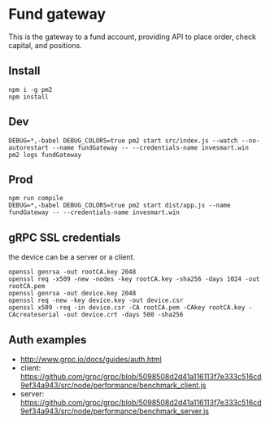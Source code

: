 # Fund gateway
This is the gateway to a fund account, providing API to place order, check capital, and positions.
## Install
```
npm i -g pm2
npm install
```

## Dev
```
DEBUG=*,-babel DEBUG_COLORS=true pm2 start src/index.js --watch --no-autorestart --name fundGateway -- --credentials-name invesmart.win
pm2 logs fundGateway
```

## Prod
```
npm run compile
DEBUG=*,-babel DEBUG_COLORS=true pm2 start dist/app.js --name fundGateway -- --credentials-name invesmart.win
```

## gRPC SSL credentials
the device can be a server or a client.
```
openssl genrsa -out rootCA.key 2048
openssl req -x509 -new -nodes -key rootCA.key -sha256 -days 1024 -out rootCA.pem
openssl genrsa -out device.key 2048
openssl req -new -key device.key -out device.csr
openssl x509 -req -in device.csr -CA rootCA.pem -CAkey rootCA.key -CAcreateserial -out device.crt -days 500 -sha256
```

## Auth examples
  * http://www.grpc.io/docs/guides/auth.html
  * client: https://github.com/grpc/grpc/blob/5098508d2d41a116113f7e333c516cd9ef34a943/src/node/performance/benchmark_client.js
  * server: https://github.com/grpc/grpc/blob/5098508d2d41a116113f7e333c516cd9ef34a943/src/node/performance/benchmark_server.js
